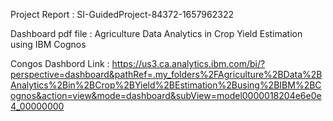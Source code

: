 Project Report : SI-GuidedProject-84372-1657962322

Dashboard pdf file : Agriculture Data Analytics in Crop Yield Estimation using IBM Cognos

Congos Dashbord Link : https://us3.ca.analytics.ibm.com/bi/?perspective=dashboard&pathRef=.my_folders%2FAgriculture%2BData%2BAnalytics%2Bin%2BCrop%2BYield%2BEstimation%2Busing%2BIBM%2BCognos&action=view&mode=dashboard&subView=model0000018204e6e0e4_00000000
